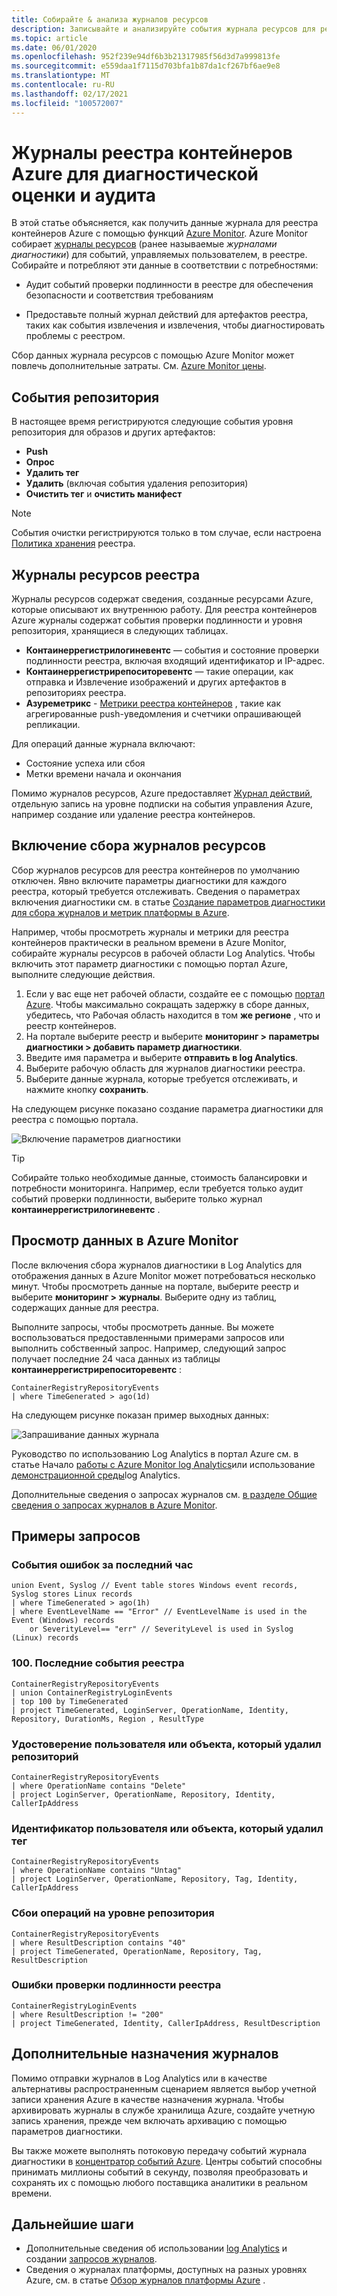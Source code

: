 ```yaml
---
title: Собирайте & анализа журналов ресурсов
description: Записывайте и анализируйте события журнала ресурсов для реестра контейнеров Azure, такие как проверка подлинности, отправка образа и извлечение образа.
ms.topic: article
ms.date: 06/01/2020
ms.openlocfilehash: 952f239e94df6b3b21317985f56d3d7a999813fe
ms.sourcegitcommit: e559daa1f7115d703bfa1b87da1cf267bf6ae9e8
ms.translationtype: MT
ms.contentlocale: ru-RU
ms.lasthandoff: 02/17/2021
ms.locfileid: "100572007"
---
```

# <a name="azure-container-registry-logs-for-diagnostic-evaluation-and-auditing"></a>Журналы реестра контейнеров Azure для диагностической оценки и аудита

В этой статье объясняется, как получить данные журнала для реестра контейнеров Azure с помощью функций [Azure Monitor](../azure-monitor/overview.md). Azure Monitor собирает [журналы ресурсов](../azure-monitor/essentials/platform-logs-overview.md) (ранее называемые *журналами диагностики*) для событий, управляемых пользователем, в реестре. Собирайте и потребляют эти данные в соответствии с потребностями:

* Аудит событий проверки подлинности в реестре для обеспечения безопасности и соответствия требованиям 

* Предоставьте полный журнал действий для артефактов реестра, таких как события извлечения и извлечения, чтобы диагностировать проблемы с реестром. 

Сбор данных журнала ресурсов с помощью Azure Monitor может повлечь дополнительные затраты. См. [Azure Monitor цены](https://azure.microsoft.com/pricing/details/monitor/). 

## <a name="repository-events"></a>События репозитория

В настоящее время регистрируются следующие события уровня репозитория для образов и других артефактов:

* **Push**
* **Опрос**
* **Удалить тег**
* **Удалить** (включая события удаления репозитория)
* **Очистить тег** и **очистить манифест**

> [!NOTE]
> События очистки регистрируются только в том случае, если настроена [Политика хранения](container-registry-retention-policy.md) реестра.

## <a name="registry-resource-logs"></a>Журналы ресурсов реестра

Журналы ресурсов содержат сведения, созданные ресурсами Azure, которые описывают их внутреннюю работу. Для реестра контейнеров Azure журналы содержат события проверки подлинности и уровня репозитория, хранящиеся в следующих таблицах. 

* **Контаинеррегистрилогиневентс**  — события и состояние проверки подлинности реестра, включая входящий идентификатор и IP-адрес.
* **Контаинеррегистрирепоситоревентс** — такие операции, как отправка и Извлечение изображений и других артефактов в репозиториях реестра.
* **Азуреметрикс**  -  [Метрики реестра контейнеров](../azure-monitor/essentials/metrics-supported.md#microsoftcontainerregistryregistries) , такие как агрегированные push-уведомления и счетчики опрашивающей репликации.

Для операций данные журнала включают:
  * Состояние успеха или сбоя
  * Метки времени начала и окончания

Помимо журналов ресурсов, Azure предоставляет [Журнал действий](../azure-monitor/essentials/platform-logs-overview.md), отдельную запись на уровне подписки на события управления Azure, например создание или удаление реестра контейнеров.

## <a name="enable-collection-of-resource-logs"></a>Включение сбора журналов ресурсов

Сбор журналов ресурсов для реестра контейнеров по умолчанию отключен. Явно включите параметры диагностики для каждого реестра, который требуется отслеживать. Сведения о параметрах включения диагностики см. в статье [Создание параметров диагностики для сбора журналов и метрик платформы в Azure](../azure-monitor/essentials/diagnostic-settings.md).

Например, чтобы просмотреть журналы и метрики для реестра контейнеров практически в реальном времени в Azure Monitor, собирайте журналы ресурсов в рабочей области Log Analytics. Чтобы включить этот параметр диагностики с помощью портал Azure, выполните следующие действия.

1. Если у вас еще нет рабочей области, создайте ее с помощью [портал Azure](../azure-monitor/logs/quick-create-workspace.md). Чтобы максимально сокращать задержку в сборе данных, убедитесь, что Рабочая область находится в том **же регионе** , что и реестр контейнеров.
1. На портале выберите реестр и выберите **мониторинг > параметры диагностики > добавить параметр диагностики**.
1. Введите имя параметра и выберите **отправить в log Analytics**.
1. Выберите рабочую область для журналов диагностики реестра.
1. Выберите данные журнала, которые требуется отслеживать, и нажмите кнопку **сохранить**.

На следующем рисунке показано создание параметра диагностики для реестра с помощью портала.

![Включение параметров диагностики](media/container-registry-diagnostics-audit-logs/diagnostic-settings.png)

> [!TIP]
> Собирайте только необходимые данные, стоимость балансировки и потребности мониторинга. Например, если требуется только аудит событий проверки подлинности, выберите только журнал **контаинеррегистрилогиневентс** . 

## <a name="view-data-in-azure-monitor"></a>Просмотр данных в Azure Monitor

После включения сбора журналов диагностики в Log Analytics для отображения данных в Azure Monitor может потребоваться несколько минут. Чтобы просмотреть данные на портале, выберите реестр и выберите **мониторинг > журналы**. Выберите одну из таблиц, содержащих данные для реестра. 

Выполните запросы, чтобы просмотреть данные. Вы можете воспользоваться предоставленными примерами запросов или выполнить собственный запрос. Например, следующий запрос получает последние 24 часа данных из таблицы **контаинеррегистрирепоситоревентс** :

```Kusto
ContainerRegistryRepositoryEvents
| where TimeGenerated > ago(1d) 
```

На следующем рисунке показан пример выходных данных:

![Запрашивание данных журнала](media/container-registry-diagnostics-audit-logs/azure-monitor-query.png)

Руководство по использованию Log Analytics в портал Azure см. в статье Начало [работы с Azure Monitor log Analytics](../azure-monitor/logs/log-analytics-tutorial.md)или использование [демонстрационной среды](https://portal.loganalytics.io/demo)log Analytics. 

Дополнительные сведения о запросах журналов см. [в разделе Общие сведения о запросах журналов в Azure Monitor](../azure-monitor/logs/log-query-overview.md).

## <a name="query-examples"></a>Примеры запросов

### <a name="error-events-from-the-last-hour"></a>События ошибок за последний час

```Kusto
union Event, Syslog // Event table stores Windows event records, Syslog stores Linux records
| where TimeGenerated > ago(1h)
| where EventLevelName == "Error" // EventLevelName is used in the Event (Windows) records
    or SeverityLevel== "err" // SeverityLevel is used in Syslog (Linux) records
```

### <a name="100-most-recent-registry-events"></a>100. Последние события реестра

```Kusto
ContainerRegistryRepositoryEvents
| union ContainerRegistryLoginEvents
| top 100 by TimeGenerated
| project TimeGenerated, LoginServer, OperationName, Identity, Repository, DurationMs, Region , ResultType
```

### <a name="identity-of-user-or-object-that-deleted-repository"></a>Удостоверение пользователя или объекта, который удалил репозиторий

```Kusto
ContainerRegistryRepositoryEvents
| where OperationName contains "Delete"
| project LoginServer, OperationName, Repository, Identity, CallerIpAddress
```

### <a name="identity-of-user-or-object-that-deleted-tag"></a>Идентификатор пользователя или объекта, который удалил тег

```Kusto
ContainerRegistryRepositoryEvents
| where OperationName contains "Untag"
| project LoginServer, OperationName, Repository, Tag, Identity, CallerIpAddress
```

### <a name="repository-level-operation-failures"></a>Сбои операций на уровне репозитория

```kusto
ContainerRegistryRepositoryEvents 
| where ResultDescription contains "40"
| project TimeGenerated, OperationName, Repository, Tag, ResultDescription
```

### <a name="registry-authentication-failures"></a>Ошибки проверки подлинности реестра

```kusto
ContainerRegistryLoginEvents 
| where ResultDescription != "200"
| project TimeGenerated, Identity, CallerIpAddress, ResultDescription
```


## <a name="additional-log-destinations"></a>Дополнительные назначения журналов

Помимо отправки журналов в Log Analytics или в качестве альтернативы распространенным сценарием является выбор учетной записи хранения Azure в качестве назначения журнала. Чтобы архивировать журналы в службе хранилища Azure, создайте учетную запись хранения, прежде чем включать архивацию с помощью параметров диагностики.

Вы также можете выполнять потоковую передачу событий журнала диагностики в [концентратор событий Azure](../event-hubs/event-hubs-about.md). Центры событий способны принимать миллионы событий в секунду, позволяя преобразовать и сохранять их с помощью любого поставщика аналитики в реальном времени. 

## <a name="next-steps"></a>Дальнейшие шаги

* Дополнительные сведения об использовании [log Analytics](../azure-monitor/logs/log-analytics-tutorial.md) и создании [запросов журналов](../azure-monitor/logs/get-started-queries.md).
* Сведения о журналах платформы, доступных на разных уровнях Azure, см. в статье [Обзор журналов платформы Azure](../azure-monitor/essentials/platform-logs-overview.md) .